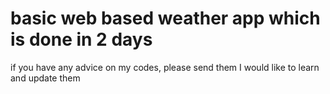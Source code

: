 # basic web based weather app which is done in 2 days

if you have any advice on my codes, please send them I would like to learn and update them
